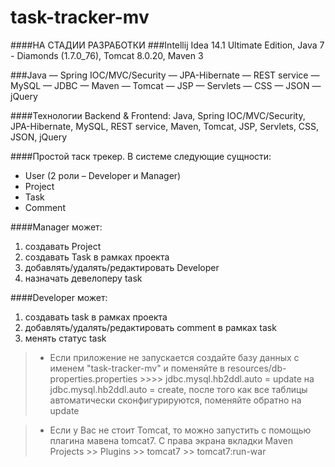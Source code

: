 # task-tracker-mv
####НА СТАДИИ РАЗРАБОТКИ
###Intellij Idea 14.1 Ultimate Edition, Java 7 - Diamonds (1.7.0_76), Tomcat 8.0.20, Maven 3

###Java — Spring IOC/MVC/Security — JPA-Hibernate — REST service — MySQL — JDBC — Maven — Tomcat — JSP — Servlets — CSS — JSON — jQuery

####Технологии Backend & Frontend:
Java, Spring IOC/MVC/Security, JPA-Hibernate, MySQL, REST service, Maven, Tomcat, JSP, Servlets, CSS, JSON, jQuery

####Простой таск трекер. В системе следующие сущности:
* User (2 роли – Developer и Manager)
* Project
* Task
* Comment

####Manager может:
1. создавать Project
2. создавать Task в рамках проекта
3. добавлять/удалять/редактировать Developer
4. назначать девелоперу task

####Developer может:
1. создавать task в рамках проекта
2. добавлять/удалять/редактировать comment в рамках task
3. менять статус task



> * Если приложение не запускается создайте базу данных с именем "task-tracker-mv" и поменяйте в resources/db-properties.properties >>>> jdbc.mysql.hb2ddl.auto = update на jdbc.mysql.hb2ddl.auto = create, после того как все таблицы автоматически сконфигурируются, поменяйте обратно на update

> * Если у Вас не стоит Tomcat, то можно запустить с помощью плагина мавена tomcat7. С права экрана вкладки
Maven Projects >> Plugins >> tomcat7 >> tomcat7:run-war
